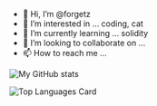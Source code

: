 - 👋 Hi, I’m @forgetz
- 👀 I’m interested in ... coding, cat
- 🌱 I’m currently learning ... solidity
- 💞️ I’m looking to collaborate on ...
- 📫 How to reach me ...

<!---
forgetz/forgetz is a ✨ special ✨ repository because its `README.md` (this file) appears on your GitHub profile.
You can click the Preview link to take a look at your changes.
--->

![My GitHub stats](https://github-readme-stats.vercel.app/api?username=forgetz&count_private=true&show_icons=true)

![Top Languages Card](https://github-readme-stats.vercel.app/api/top-langs/?username=forgetz&theme=tokyonight&layout=compact)

